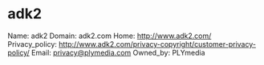 
# adk2

Name: adk2
Domain: adk2.com
Home: http://www.adk2.com/
Privacy_policy: http://www.adk2.com/privacy-copyright/customer-privacy-policy/
Email: privacy@plymedia.com
Owned_by: PLYmedia

